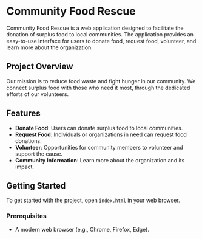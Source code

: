# Community Food Rescue

Community Food Rescue is a web application designed to facilitate the donation of surplus food to local communities. The application provides an easy-to-use interface for users to donate food, request food, volunteer, and learn more about the organization.

## Project Overview

Our mission is to reduce food waste and fight hunger in our community. We connect surplus food with those who need it most, through the dedicated efforts of our volunteers.

## Features

- **Donate Food**: Users can donate surplus food to local communities.
- **Request Food**: Individuals or organizations in need can request food donations.
- **Volunteer**: Opportunities for community members to volunteer and support the cause.
- **Community Information**: Learn more about the organization and its impact.

## Getting Started

To get started with the project, open `index.html` in your web browser.

### Prerequisites

- A modern web browser (e.g., Chrome, Firefox, Edge).

